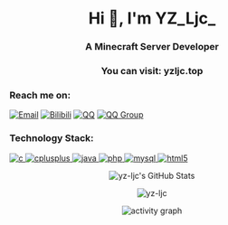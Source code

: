 <!-- 标题和欢迎语 -->
<h1 align="center">Hi 👋, I'm YZ_Ljc_</h1>
<h3 align="center">A Minecraft Server Developer</h3>
<h3 align="center">You can visit: yzljc.top</h3>

<!-- 联系方式 -->
<p align="left">
<h3>Reach me on:</h3>
<a href="mailto:contact@yzljc.top" target="_blank"><img src="https://img.shields.io/badge/Email-contact@yzljc.top-red?style=for-the-badge&logo=gmail&logoColor=white" alt="Email"></a>
<a href="https://space.bilibili.com/592616376" target="_blank"><img src="https://img.shields.io/badge/Bilibili-B%E7%AB%99-fb7299?style=for-the-badge&logo=bilibili&logoColor=white" alt="Bilibili"></a>
<a href="https://qm.qq.com/cgi-bin/qm/qr?k=...&jump_from=webapi" target="_blank"><img src="https://img.shields.io/badge/QQ-3199590352-blue?style=for-the-badge&logo=tencent-qq&logoColor=white" alt="QQ"></a>
<a href="https://jq.qq.com/?_wv=1027&k=... " target="_blank"><img src="https://img.shields.io/badge/QQ%E4%BA%A4%E6%B5%81%E7%BE%A4-818804507-blue?style=for-the-badge&logo=tencent-qq&logoColor=white" alt="QQ Group"></a>
</p>

<!-- 技术栈 -->
<p align="left">
<h3>Technology Stack:</h3>
<a href="https://www.cprogramming.com/" target="_blank" rel="noreferrer"> <img src="https://img.shields.io/badge/C-00599C?style=for-the-badge&logo=c&logoColor=white" alt="c"/> </a>
<a href="https://www.w3schools.com/cpp/" target="_blank" rel="noreferrer"> <img src="https://img.shields.io/badge/C%2B%2B-00599C?style=for-the-badge&logo=cplusplus&logoColor=white" alt="cplusplus"/> </a>
<a href="https://www.java.com" target="_blank" rel="noreferrer"> <img src="https://img.shields.io/badge/Java-ED8B00?style=for-the-badge&logo=openjdk&logoColor=white" alt="java"/> </a>
<a href="https://www.php.net" target="_blank" rel="noreferrer"> <img src="https://img.shields.io/badge/PHP-777BB4?style=for-the-badge&logo=php&logoColor=white" alt="php"/> </a>
<a href="https://www.mysql.com/" target="_blank" rel="noreferrer"> <img src="https://img.shields.io/badge/MySQL-4479A1?style=for-the-badge&logo=mysql&logoColor=white" alt="mysql"/> </a>
<a href="https://www.w3.org/html/" target="_blank" rel="noreferrer"> <img src="https://img.shields.io/badge/HTML5-E34F26?style=for-the-badge&logo=html5&logoColor=white" alt="html5"/> </a>
</p>

<!-- GitHub 统计信息 -->
<p align="center">
  <img align="center" src="https://github-readme-stats.vercel.app/api?username=yz-ljc&show_icons=true&locale=en&theme=tokyonight&show_rank=true" alt="yz-ljc's GitHub Stats" />
</p>

<!-- 常用语言 -->
<p align="center">
  <img align="center" src="https://github-readme-stats.vercel.app/api/top-langs?username=yz-ljc&layout=compact&locale=en&theme=tokyonight" alt="yz-ljc" />
</p>

<!-- 贡献图 -->
<p align="center">
  <img src="https://github-readme-activity-graph.vercel.app/graph?username=yz-ljc&theme=tokyo-night" alt="activity graph">
</p>
